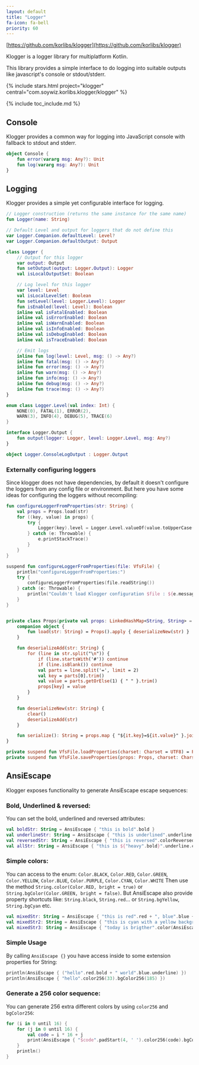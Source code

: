 ```yaml
---
layout: default
title: "Logger"
fa-icon: fa-bell
priority: 60
---
```


[https://github.com/korlibs/klogger](https://github.com/korlibs/klogger)

Klogger is a logger library for multiplatform Kotlin.

This library provides a simple interface to do logging into suitable outputs like javascript's console or stdout/stderr.

{% include stars.html project="klogger" central="com.soywiz.korlibs.klogger/klogger" %}

{% include toc_include.md %}

## Console

Klogger provides a common way for logging into JavaScript console with fallback to stdout and stderr.

```kotlin
object Console {
    fun error(vararg msg: Any?): Unit
    fun log(vararg msg: Any?): Unit
}
```

## Logging

Klogger provides a simple yet configurable interface for logging.

```kotlin
// Logger construction (returns the same instance for the same name)
fun Logger(name: String)

// Default Level and output for loggers that do not define this
var Logger.Companion.defaultLevel: Level?
var Logger.Companion.defaultOutput: Output

class Logger {
    // Output for this logger
    var output: Output
    fun setOutput(output: Logger.Output): Logger
    val isLocalOutputSet: Boolean

    // Log level for this logger
    var level: Level
    val isLocalLevelSet: Boolean
    fun setLevel(level: Logger.Level): Logger
    fun isEnabled(level: Level): Boolean
    inline val isFatalEnabled: Boolean
    inline val isErrorEnabled: Boolean
    inline val isWarnEnabled: Boolean
    inline val isInfoEnabled: Boolean
    inline val isDebugEnabled: Boolean
    inline val isTraceEnabled: Boolean

    // Emit logs
    inline fun log(level: Level, msg: () -> Any?)
    inline fun fatal(msg: () -> Any?)
    inline fun error(msg: () -> Any?)
    inline fun warn(msg: () -> Any?)
    inline fun info(msg: () -> Any?)
    inline fun debug(msg: () -> Any?)
    inline fun trace(msg: () -> Any?)
}

enum class Logger.Level(val index: Int) {
    NONE(0), FATAL(1), ERROR(2),
    WARN(3), INFO(4), DEBUG(5), TRACE(6)
}

interface Logger.Output {
    fun output(logger: Logger, level: Logger.Level, msg: Any?)
}

object Logger.ConsoleLogOutput : Logger.Output

```

### Externally configuring loggers

Since klogger does not have dependencies, by default it doesn't configure the loggers from any config file or environment. But here you have some ideas for configuring the loggers without recompiling:

```kotlin
fun configureLoggerFromProperties(str: String) {
	val props = Props.load(str)
	for ((key, value) in props) {
		try {
			Logger(key).level = Logger.Level.valueOf(value.toUpperCase())
		} catch (e: Throwable) {
			e.printStackTrace()
		}
	}
}

suspend fun configureLoggerFromProperties(file: VfsFile) {
	println("configureLoggerFromProperties:")
	try {
		configureLoggerFromProperties(file.readString())
	} catch (e: Throwable) {
		println("Couldn't load Klogger configuration $file : ${e.message}")
	}
}


private class Props(private val props: LinkedHashMap<String, String> = LinkedHashMap<String, String>()) : MutableMap<String, String> by props {
	companion object {
		fun load(str: String) = Props().apply { deserializeNew(str) }
	}

	fun deserializeAdd(str: String) {
		for (line in str.split("\n")) {
			if (line.startsWith('#')) continue
			if (line.isBlank()) continue
			val parts = line.split('=', limit = 2)
			val key = parts[0].trim()
			val value = parts.getOrElse(1) { " " }.trim()
			props[key] = value
		}
	}

	fun deserializeNew(str: String) {
		clear()
		deserializeAdd(str)
	}

	fun serialize(): String = props.map { "${it.key}=${it.value}" }.joinToString("\n")
}

private suspend fun VfsFile.loadProperties(charset: Charset = UTF8) = Props.load(this.readString(charset))
private suspend fun VfsFile.saveProperties(props: Props, charset: Charset = UTF8) = this.writeString(props.serialize(), charset = charset)
```

## AnsiEscape

Klogger exposes functionality to generate AnsiEscape escape sequences:

### Bold, Underlined & reversed:

You can set the bold, underlined and reversed attributes:

```kotlin
val boldStr: String = AnsiEscape { "this is bold".bold } 
val underlineStr: String = AnsiEscape { "this is underlined".underline } 
val reversedStr: String = AnsiEscape { "this is reversed".colorReversed } 
val allStr: String = AnsiEscape { "this is ${"heavy".bold}".underline.colorReversed } 
```

### Simple colors:

You can access to the enum: `Color.BLACK`, `Color.RED`, `Color.GREEN`, `Color.YELLOW`, `Color.BLUE`, `Color.PURPLE`, `Color.CYAN`, `Color.WHITE`
Then use the method `String.color(Color.RED, bright = true)` or `String.bgColor(Color.GREEN, bright = false)`.
But AnsiEscape also provide property shortcuts like: `String.black`, `String.red`... or `String.bgYellow`, `String.bgCyan` etc.

```kotlin
val mixedStr: String = AnsiEscape { "this is red".red + ", blue".blue + ", green".green } 
val mixedStr2: String = AnsiEscape { "this is cyan with a yellow background".cyan.bgYellow } 
val mixedStr3: String = AnsiEscape { "today is brigther".color(AnsiEscape.Color.GREEN, bright = true).bgColor(AnsiEscape.Color.PURPLE, bright = true) } 
```

### Simple Usage

By calling `AnsiEscape {}` you have access inside to some extension properties for String:

```kotlin
println(AnsiEscape { ("hello".red.bold + " world".blue.underline) })
println(AnsiEscape { "hello".color256(33).bgColor256(185) })
```

### Generate a 256 color sequence:

You can generate 256 extra different colors by using `color256` and `bgColor256`:

```kotlin
for (i in 0 until 16) {
    for (j in 0 until 16) {
        val code = i * 16 + j
        print(AnsiEscape { "$code".padStart(4, ' ').color256(code).bgColor256((code + 10) % 256) })
    }
    println()
}
```
